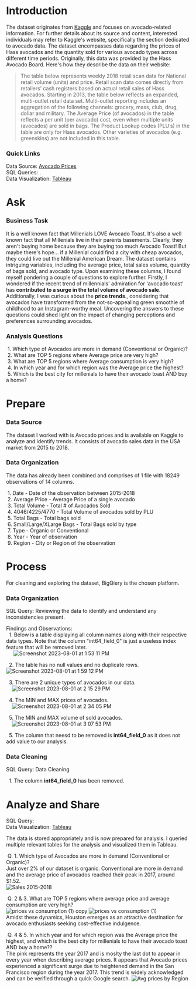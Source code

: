 # Introduction

The dataset originates from [Kaggle](https://www.kaggle.com/datasets/neuromusic/avocado-prices) and focuses on avocado-related information. For further details about its source and content, interested individuals may refer to Kaggle's website, specifically the section dedicated to avocado data. The dataset encompasses data regarding the prices of Hass avocados and the quantity sold for various avocado types across different time periods. Originally, this data was provided by the Hass Avocado Board. Here's how they describe the data on their website:
>The table below represents weekly 2018 retail scan data for National retail volume (units) and price. Retail scan data comes directly from retailers’ cash registers based on actual retail sales of Hass avocados. Starting in 2013, the table below reflects an expanded, multi-outlet retail data set. Multi-outlet reporting includes an aggregation of the following channels: grocery, mass, club, drug, dollar and military. The Average Price (of avocados) in the table reflects a per unit (per avocado) cost, even when multiple units (avocados) are sold in bags. The Product Lookup codes (PLU’s) in the table are only for Hass avocados. Other varieties of avocados (e.g. greenskins) are not included in this table.

<h3> Quick Links </h3> 

Data Source: [Avocado Prices](https://www.kaggle.com/datasets/neuromusic/avocado-prices)  
SQL Queries:
.  
Data Visualization: [Tableau](https://public.tableau.com/views/AvocadoMarketTrendAnalysis/Story1?:language=en-US&:display_count=n&:origin=viz_share_link)  

# Ask

<h3>Business Task</h3>  
It is a well known fact that Millenials LOVE Avocado Toast. It's also a well known fact that all Millenials live in their parents basements. Clearly, they aren't buying home because they are buying too much Avocado Toast! But maybe there's hope… if a Millenial could find a city with cheap avocados, they could live out the Millenial American Dream. The dataset contains intriguing variables, including the average price, total sales volume, quantity of bags sold, and avocado type. Upon examining these columns, I found myself pondering a couple of questions to explore further. Firstly, I wondered if the recent trend of millennials' admiration for 'avocado toast' has <strong>contributed to a surge in the total volume of avocado sale</strong>. Additionally, I was curious about the <strong>price trends</strong>., considering that avocados have transformed from the not-so-appealing green smoothie of childhood to an Instagram-worthy meal. Uncovering the answers to these questions could shed light on the impact of changing perceptions and preferences surrounding avocados.

<h3>Analysis Questions</h3>  

&nbsp;1.  Which type of Avocados are more in demand (Conventional or Organic)?  
&nbsp;2.  What are TOP 5 regions where Average price are very high?  
&nbsp;3.  What are TOP 5 regions where Average consumption is very high?  
&nbsp;4.  In which year and for which region was the Average price the highest?  
&nbsp;5.  Which is the best city for millenials to have their avocado toast AND buy a home?




# Prepare

<h3> Data Source </h3>  
The dataset I worked with is Avocado prices and is available on Kaggle to analyze and identify trends. It consists of avocado sales data in the USA market from 2015 to 2018.  

<h3> Data Organization </h3>  
The data has already been combined and comprises of 1 file with 18249 observations of 14 columns.

&nbsp;1. Date - Date of the observation between 2015-2018  
&nbsp;2. Average Price - Average Price of a single avocado  
&nbsp;3. Total Volume - Total # of Avocados Sold  
&nbsp;4. 4046/4225/4770 - Total Volume of avocados sold by PLU  
&nbsp;5. Total Bags - Total bags sold  
&nbsp;6. Small/Large/XLarge Bags - Total Bags sold by type  
&nbsp;7. Type - Organic or Conventional  
&nbsp;8. Year - Year of observation  
&nbsp;9. Region - City or Region of the observation

# Process

For cleaning and exploring the dataset, BigQiery is the chosen platform.

<h3> Data Organization </h3>  
SQL Query:  
Reviewing the data to identify and understand any inconsistencies present.  

Findings and Observations:  
&nbsp; 1. Below is a table displaying all column names along with their respective data types.  Note that the column "int64_field_0" is just a useless index feature that will be removed later.  
&nbsp;&nbsp;&nbsp;&nbsp; ![Screenshot 2023-08-01 at 1 53 11 PM](https://github.com/discobuggie/Avocado-Dataset-Analysis/assets/108239917/6fcab9fd-43e1-4407-a7d1-b37e8e702abe)

&nbsp; 2. The table has no null values and no duplicate rows. 
&nbsp;&nbsp;&nbsp;&nbsp; ![Screenshot 2023-08-01 at 1 59 12 PM](https://github.com/discobuggie/Avocado-Dataset-Analysis/assets/108239917/1fb19fdc-d52d-45a3-b570-db514b8d5120)

&nbsp; 3. There are 2 unique types of avocados in our data.  
&nbsp;&nbsp;&nbsp;&nbsp;![Screenshot 2023-08-01 at 2 15 29 PM](https://github.com/discobuggie/Avocado-Dataset-Analysis/assets/108239917/ae22c4c9-2537-4c9f-8006-30411771ef6d)

&nbsp; 4. The MIN and MAX prices of avocados.  
&nbsp;&nbsp;&nbsp;&nbsp;![Screenshot 2023-08-01 at 2 34 05 PM](https://github.com/discobuggie/Avocado-Dataset-Analysis/assets/108239917/865446cf-5289-4b36-9108-077c1c5e40ce)

&nbsp; 5. The MIN and MAX volume of sold avocados.  
&nbsp;&nbsp;&nbsp;&nbsp;![Screenshot 2023-08-01 at 3 07 53 PM](https://github.com/discobuggie/Avocado-Dataset-Analysis/assets/108239917/a295af44-bc0a-4ef5-aa17-ee2fc81e00d9)

&nbsp; 5. The column that neesd to be removed is **int64_field_0** as it does not add value to our analysis. 

<h3>Data Cleaning</h3>

SQL Query: Data Cleaning

&nbsp; 1. The column **int64_field_0** has been removed.

# Analyze and Share  
SQL Query:  
Data Visualization: [Tableau](https://public.tableau.com/views/AvocadoMarketTrendAnalysis/Story1?:language=en-US&:display_count=n&:origin=viz_share_link)  

The data is stored appropriately and is now prepared for analysis. I queried multiple relevant tables for the analysis and visualized them in Tableau.

&nbsp;Q. 1. Which type of Avocados are more in demand (Conventional or Organic)?  
Just over 2% of our dataset is organic. Conventional are more in demand and the average price of avocados reached their peak in 2017, 
around $1.52.  
![Sales 2015-2018](https://github.com/discobuggie/Avocado-Dataset-Analysis/assets/108239917/53af0456-c7cd-446f-ae33-31a5e9fd90e7)

&nbsp;Q. 2 & 3. What are TOP 5 regions where average price and average consumption are very high?  
![prices vs consumption (1) copy](https://github.com/discobuggie/Avocado-Dataset-Analysis/assets/108239917/91fcdb83-412f-4dea-b008-d3c109d30725) ![prices vs consumption (1)](https://github.com/discobuggie/Avocado-Dataset-Analysis/assets/108239917/dab7d994-dd64-409c-9d4a-8167b4d24cd0)  
Amidst these dynamics, Houston emerges as an attractive destination for avocado enthusiasts seeking cost-effective indulgence.

&nbsp;Q. 4 & 5. In which year and for which region was the Average price the highest, and which is the best city for millenials to have their avocado toast AND buy a home??  
The pink represents the year 2017 and is moslty the last dot to appear in every year when describing average prices. It appears that Avocado prices experienced a significant surge due to heightened demand in the San Francisco region during the year 2017. This trend is widely acknowledged and can be verified through a quick Google search.
![Avg prices by Region](https://github.com/discobuggie/Avocado-Dataset-Analysis/assets/108239917/b1890aaa-25a7-4486-842d-5bdb0c03a124)


